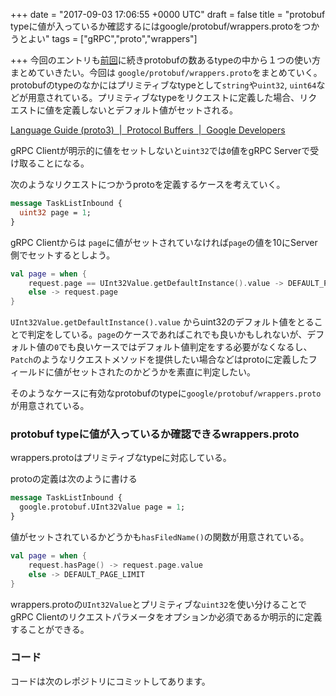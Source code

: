 
+++
date = "2017-09-03 17:06:55 +0000 UTC"
draft = false
title = "protobuf typeに値が入っているか確認するにはgoogle/protobuf/wrappers.protoをつかうとよい"
tags = ["gRPC","proto","wrappers"]

+++
今回のエントリも<a href="http://naruto-io.hatenablog.com/entry/2017/08/25/225809">前回</a>に続きprotobufの数あるtypeの中から１つの使い方まとめていきたい。今回は <code>google/protobuf/wrappers.proto</code>をまとめていく。<br/>
protobufのtypeのなかにはプリミティブなtypeとして<code>string</code>や<code>uint32</code>, <code>uint64</code>などが用意されている。プリミティブなtypeをリクエストに定義した場合、リクエストに値を定義しないとデフォルト値がセットされる。

<a href="https://developers.google.com/protocol-buffers/docs/proto3#default">Language Guide (proto3)  |  Protocol Buffers  |  Google Developers</a>

gRPC Clientが明示的に値をセットしないと<code>uint32</code>では<code>0</code>値をgRPC Serverで受け取ることになる。

次のようなリクエストにつかうprotoを定義するケースを考えていく。

```proto
message TaskListInbound {
  uint32 page = 1;
}

```


gRPC Clientからは <code>page</code>に値がセットされていなければ<code>page</code>の値を10にServer側でセットするとしよう。

```kotlin
val page = when {
    request.page == UInt32Value.getDefaultInstance().value -> DEFAULT_PAGE_LIMIT
    else -> request.page
}

```


<code>UInt32Value.getDefaultInstance().value</code> からuint32のデフォルト値をとることで判定をしている。<code>page</code>のケースであればこれでも良いかもしれないが、デフォルト値の<code>0</code>でも良いケースではデフォルト値判定をする必要がなくなるし、<code>Patch</code>のようなリクエストメソッドを提供したい場合などはprotoに定義したフィールドに値がセットされたのかどうかを素直に判定したい。

そのようなケースに有効なprotobufのtypeに<code>google/protobuf/wrappers.proto</code>が用意されている。

### protobuf typeに値が入っているか確認できるwrappers.proto

wrappers.protoはプリミティブなtypeに対応している。

protoの定義は次のように書ける

```proto
message TaskListInbound {
  google.protobuf.UInt32Value page = 1;
}

```


値がセットされているかどうかも<code>hasFiledName()</code>の関数が用意されている。

```kotlin
val page = when {
    request.hasPage() -> request.page.value
    else -> DEFAULT_PAGE_LIMIT
}

```


wrappers.protoの<code>UInt32Value</code>とプリミティブな<code>uint32</code>を使い分けることでgRPC Clientのリクエストパラメータをオプションか必須であるか明示的に定義することができる。

### コード

コードは次のレポジトリにコミットしてあります。


<div class="github-card" data-user="soushin" data-repo="spring5-kotlin-application" data-width="400" data-height="" data-theme="default"></div>
<script src="https://cdn.jsdelivr.net/github-cards/latest/widget.js"></script>



